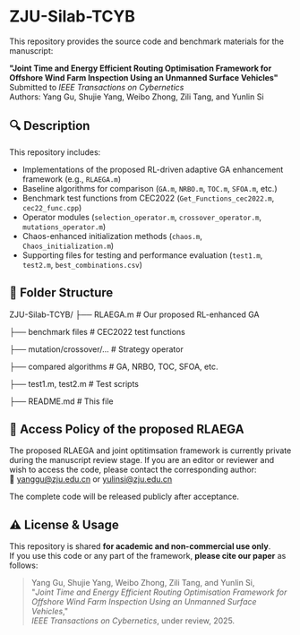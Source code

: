 # ZJU-Silab-TCYB

This repository provides the source code and benchmark materials for the manuscript:

**"Joint Time and Energy Efficient Routing Optimisation Framework for Offshore Wind Farm Inspection Using an Unmanned Surface Vehicles"**  
Submitted to *IEEE Transactions on Cybernetics*  
Authors: Yang Gu, Shujie Yang, Weibo Zhong, Zili Tang, and Yunlin Si

## 🔍 Description

This repository includes:

- Implementations of the proposed RL-driven adaptive GA enhancement framework (e.g., `RLAEGA.m`)
- Baseline algorithms for comparison (`GA.m`, `NRBO.m`, `TOC.m`, `SFOA.m`, etc.)
- Benchmark test functions from CEC2022 (`Get_Functions_cec2022.m`, `cec22_func.cpp`)
- Operator modules (`selection_operator.m`, `crossover_operator.m`, `mutations_operator.m`)
- Chaos-enhanced initialization methods (`chaos.m`, `Chaos_initialization.m`)
- Supporting files for testing and performance evaluation (`test1.m`, `test2.m`, `best_combinations.csv`)

## 📁 Folder Structure
ZJU-Silab-TCYB/
├── RLAEGA.m # Our proposed RL-enhanced GA

├── benchmark files # CEC2022 test functions

├── mutation/crossover/... # Strategy operator

├── compared algorithms # GA, NRBO, TOC, SFOA, etc.

├── test1.m, test2.m # Test scripts

├── README.md # This file

## 🔐 Access Policy of the proposed RLAEGA
The proposed RLAEGA and joint optitimsation framework is currently private during the manuscript review stage.
If you are an editor or reviewer and wish to access the code, please contact the corresponding author:  
📧 yanggu@zju.edu.cn or yulinsi@zju.edu.cn

The complete code will be released publicly after acceptance.

## ⚠️ License & Usage
This repository is shared **for academic and non-commercial use only**.  
If you use this code or any part of the framework, **please cite our paper** as follows:

> Yang Gu, Shujie Yang, Weibo Zhong, Zili Tang, and Yunlin Si,  
> "*Joint Time and Energy Efficient Routing Optimisation Framework for Offshore Wind Farm Inspection Using an Unmanned Surface Vehicles*,"  
> *IEEE Transactions on Cybernetics*, under review, 2025.

